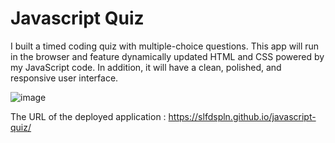 # Javascript Quiz
I built a timed coding quiz with multiple-choice questions. 
This app will run in the browser and feature dynamically updated HTML and CSS powered by my JavaScript code. In addition, it will have a clean, polished, and responsive user interface.

![image](https://user-images.githubusercontent.com/121422214/228421777-89103462-c7a5-4156-94bd-fc7fca9e8a75.png)

The URL of the deployed application : https://slfdspln.github.io/javascript-quiz/
